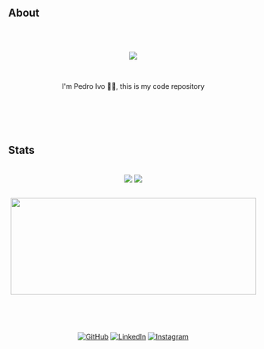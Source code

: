 ## About
\
&nbsp;
<div align="center">
	 <img src="https://readme-typing-svg.herokuapp.com?font=Roboto&size=40&duration=4000&color=00cbf3&center=true&vCenter=true&multiline=true&width=300&height=65&lines=Hello+World+%F0%9F%91%8B">
</div>


&nbsp;
<div align="center">
I'm Pedro Ivo 👨‍💻, this is my code repository
</div>

&nbsp;

\
&nbsp;

## Stats
<br/>
<div align="center">
	<img src="https://gh-readme.vercel.app/api?username=pedroifg&show_icons=true&include_all_commits=true&count_private=true&count_private=true&hide_border=true&title_color=00cbf3&text_color=00cbf3&icon_color=00cbf3&bg_color=040506&hide_rank=true&line_height=28" align="center" />
	<img src="https://gh-readme.vercel.app/api/top-langs/?username=pedroifg&layout=compact&langs_count=10&hide_border=true&title_color=00cbf3&text_color=00cbf3&icon_color=00cbf3&bg_color=040506&card_width=220" align="center" />
</div>
<br/>

<p align="center">
	<a href="#"><img src="https://github-readme-streak-stats.herokuapp.com?user=pedroifg&hide_border=true&date_format=j%20M%5B%20Y%5D&background=040506&ring=00cbf3&fire=00cbf3&currStreakNum=00cbf3&sideNums=00cbf3&sideLabels=00cbf3&dates=00cbf3&currStreakLabel=00cbf3&stroke=040506" width="495px" height="195px"></a>
</p>
<br/>


&nbsp;
<p align="center">
	<a href="https://github.com/pedroifg"><img src="https://img.shields.io/github/followers/jeanrauwers.svg?label=GitHub&style=social" alt="GitHub"></a>
	<a href="https://www.linkedin.com/in/pedroivogrisi/"><img src="https://img.shields.io/badge/LinkedIn--_.svg?style=social&logo=linkedin" alt="LinkedIn"></a>
	<a href="https://www.instagram.com/pedroivogrisi/"><img src="https://img.shields.io/badge/Instagram-E4405F?style=social&logo=instagram" alt="Instagram"></a>
</p>

